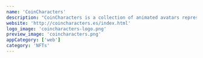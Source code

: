 ```yaml
---
name: 'CoinCharacters'
description: "CoinCharacters is a collection of animated avatars representing different cryptos, classified into different categories, mainly based on the MarketCap of the cryptocurrencies at the time of the NFTs launch. The characters will come to life through these NFTs in a fun mobile shooter game, currently under development by our team."
website: 'http://coincharacters.es/index.html'
logo_image: 'coincharacters-logo.png'
preview_image: 'coincharacters.png'
appCategory: ['web']
category: 'NFTs'
---
```

